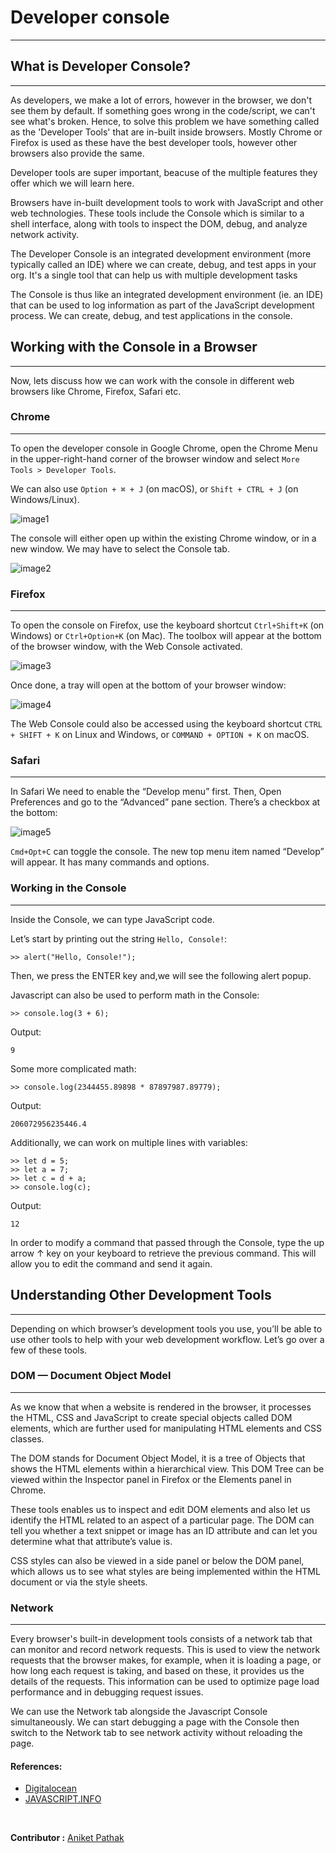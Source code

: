 # Developer console
---

## What is Developer Console?
---

As developers, we make a lot of errors, however in the browser, we don't see them by default. If something goes
wrong in the code/script, we can't see what's broken. Hence, to solve this problem we have something called as the
'Developer Tools' that are in-built inside browsers. Mostly Chrome or Firefox is used as these have the best developer tools, however other browsers also provide the same.

Developer tools are super important, beacuse of the multiple features they offer which we will learn here. 

Browsers have in-built development tools to work with JavaScript and other web technologies. These tools include the Console which is similar to a shell interface, along with tools to inspect the DOM, debug, and analyze network activity.

The Developer Console is an integrated development environment (more typically called an IDE) where we can create, debug, and test apps in your org. It's a single tool that can help us with multiple development tasks

The Console is thus like an integrated development environment (ie. an IDE) that can be used to log information as part of the JavaScript development process. We can create, debug, and test applications in the console.

## Working with the Console in a Browser
---

Now, lets discuss how we can work with the console in different web browsers like Chrome, Firefox, Safari etc.

### Chrome
---

To open the developer console in Google Chrome, open the Chrome Menu in the upper-right-hand corner of the browser window and select ```More Tools > Developer Tools```.

We can also use ```Option + ⌘ + J``` (on macOS), or ```Shift + CTRL + J``` (on Windows/Linux).

![image1](images/image1.png)

The console will either open up within the existing Chrome window, or in a new window. We may have to select the Console tab.

![image2](images/image2.png)

### Firefox
---

To open the console on Firefox, use the keyboard shortcut ```Ctrl+Shift+K``` (on Windows) or ```Ctrl+Option+K``` (on Mac). The toolbox will appear at the bottom of the browser window, with the Web Console activated.

![image3](images/image3.png)

Once done, a tray will open at the bottom of your browser window:

![image4](images/image4.png)

The Web Console could also be accessed using the keyboard shortcut ```CTRL + SHIFT + K``` on Linux and Windows, or ```COMMAND + OPTION + K``` on macOS.

### Safari
---

In Safari We need to enable the “Develop menu” first. Then, Open Preferences and go to the “Advanced” pane section. There’s a checkbox at the bottom:

![image5](images/image5.png)

```Cmd+Opt+C``` can toggle the console. The new top menu item named “Develop” will appear. It has many commands and options.

### Working in the Console
---

Inside the Console, we can type JavaScript code.

Let’s start by printing out the string  ``` Hello, Console! ```:

```
>> alert("Hello, Console!");
```
Then, we press the ENTER key and,we will see the following alert popup.

Javascript can also be used to perform math in the Console:

```
>> console.log(3 + 6);
```
 
Output:
```
9
```

Some more complicated math:

```
>> console.log(2344455.89898 * 87897987.89779);
```
 
Output:
```
206072956235446.4
```

Additionally, we can work on multiple lines with variables:

```
>> let d = 5;
>> let a = 7;
>> let c = d + a;
>> console.log(c);
```
 
Output:
```
12
```

In order to modify a command that passed through the Console, type the up arrow ↑ key on your keyboard to retrieve the previous command. This will allow you to edit the command and send it again.

## Understanding Other Development Tools
---

Depending on which browser’s development tools you use, you’ll be able to use other tools to help with your web development workflow. Let’s go over a few of these tools.

### DOM — Document Object Model
---

As we know that when a website is rendered in the browser, it processes the HTML, CSS and JavaScript to create 
special objects called DOM elements, which are further used for manipulating HTML elements and CSS classes.

The DOM stands for Document Object Model, it is a tree of Objects that shows the HTML elements within a hierarchical view. This DOM Tree can be viewed within the Inspector panel in Firefox or the Elements panel in Chrome.

These tools enables us to inspect and edit DOM elements and also let us identify the HTML related to an aspect of a particular page. The DOM can tell you whether a text snippet or image has an ID attribute and can let you determine what that attribute’s value is.

CSS styles can also be viewed in a side panel or below the DOM panel, which allows us to see what styles are being
implemented within the HTML document or via the style sheets.

### Network
---

Every browser's built-in development tools consists of a network tab that can monitor and record network requests.
This is used to view the network requests that the browser makes, for example, when it is loading a page, or how long each request is taking, and based on these, it provides us the details of the requests. This information can be used to optimize page load performance and in debugging request issues.

We can use the Network tab alongside the Javascript Console simultaneously. We can start debugging a page with the Console then switch to the Network tab to see network activity without reloading the page.


#### References:
- [Digitalocean](https://www.digitalocean.com/community/tutorials/how-to-use-the-javascript-developer-console)
- [JAVASCRIPT.INFO](https://javascript.info/devtools)

<br>


 __Contributor :__ [Aniket Pathak](https://github.com/aniketpathak028)
